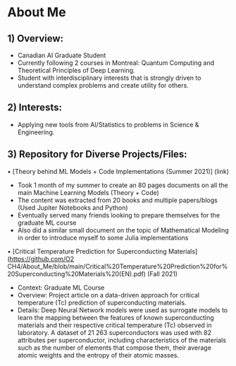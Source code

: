 # About Me





## 1) Overview:

- Canadian AI Graduate Student 
- Currently following 2 courses in Montreal: Quantum Computing and Theoretical Principles of Deep Learning. 
- Student with interdisciplinary interests that is strongly driven to understand complex problems and create utility for others.





## 2) Interests:

- Applying new tools from AI/Statistics to problems in Science & Engineering. 




## 3) Repository for Diverse Projects/Files:


• [Theory behind ML Models + Code Implementations (Summer 2021)] (link)

- Took 1 month of my summer to create an 80 pages documents on all the main Machine Learning Models (Theory + Code)
- The content was extracted from 20 books and multiple papers/blogs (Used Jupiter Notebooks and Python)
- Eventually served many friends looking to prepare themselves for the graduate ML course
- Also did a similar small document on the topic of Mathematical Modeling in order to introduce myself to some Julia implementations


•	[Critical Temperature Prediction for Superconducting Materials](https://github.com/O2 CH4/About_Me/blob/main/Critical%20Temperature%20Prediction%20for%20Superconducting%20Materials%20(EN).pdf) (Fall 2021)

- Context: Graduate ML Course
- Overview: Project article on a data-driven approach for critical temperature (Tc) prediction of superconducting materials. 
- Details: Deep Neural Network models were used as surrogate models to learn the mapping between the features of known superconducting materials and their respective critical temperature (Tc) observed in laboratory.  A dataset of 21 263 superconductors was used with 82 attributes per superconductor, including characteristics of the materials such as the number of elements that compose them, their average atomic weights and the entropy of their atomic masses.



